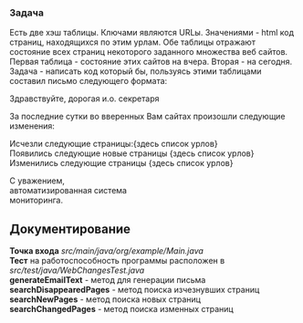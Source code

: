 ### Задача
Есть две хэш таблицы. Ключами являются URLы.
Значениями - html код страниц, находящихся по этим урлам. Обе таблицы отражают состояние всех страниц некоторого заданного
множества веб сайтов. Первая таблица - состояние этих сайтов на вчера. Вторая - на сегодня. Задача - написать код который бы, пользуясь этими таблицами составил  письмо следующего формата:

Здравствуйте, дорогая и.о. секретаря

За последние сутки во вверенных Вам сайтах произошли следующие изменения:

Исчезли следующие страницы:{здесь список урлов}
<br>
Появились следующие новые страницы {здесь список урлов}
<br>
Изменились следующие страницы {здесь список урлов}

С уважением,
<br>
автоматизированная система
<br>
мониторинга.

## Документирование
**Точка входа**  _src/main/java/org/example/Main.java_
<br />
**Тест** на работоспособность программы расположен в _src/test/java/WebChangesTest.java_
<br />
**generateEmailText** - метод для генерации письма
<br />
**searchDisappearedPages** - метод поиска изчезнувших страниц
<br />
**searchNewPages** - метод поиска новых страниц
<br />
**searchChangedPages** - метод поиска изменных страниц
